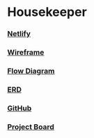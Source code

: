 # Housekeeper

### [Netlify](https://house-keeper.netlify.app/)

### [Wireframe](https://www.figma.com/file/MdTtCdX4rmRrN70ZC5pi1R/Housekeeper-Wireframe)

### [Flow Diagram](https://www.figma.com/file/zRGYj0VTE6fcsxdOgI1n79/Housekeeper-Diagram)

### [ERD](https://dbdiagram.io/d/61a58f0c8c901501c0d86f0c)

### [GitHub](https://github.com/Craig-Wellspring/housekeeper)

### [Project Board](https://github.com/Craig-Wellspring/housekeeper/projects/1)